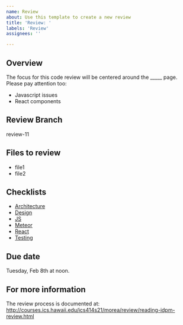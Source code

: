 ```yaml
---
name: Review
about: Use this template to create a new review
title: 'Review: '
labels: 'Review'
assignees: ''

---
```


## Overview

The focus for this code review will be centered around the _____ page.    
Please pay attention too:
* Javascript issues
* React components

## Review Branch

review-11

## Files to review

* file1
* file2

## Checklists

* [Architecture](../../checklists/architecture-checklist.md)
* [Design](../../checklists/design-checklist.md)
* [JS](../../checklists/js-checklist.md)
* [Meteor](../../checklists/meteor-checklist.md)
* [React](../../checklists/react-checklist.md)
* [Testing](../../checklists/testing-checklist.md)

## Due date

Tuesday, Feb 8th at noon.

## For more information

The review process is documented at: http://courses.ics.hawaii.edu/ics414s21/morea/review/reading-idpm-review.html
